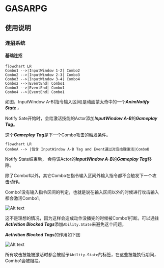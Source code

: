 # GASARPG



## 使用说明

### 连招系统

#### 基础连招
``` mermaid
flowchart LR
Combo1 -->|InputWindow 1-2| Combo2
Combo2 -->|InputWindow 2-3| Combo3
Combo3 -->|InputWindow 3-4| Combo4
Combo2 -->|EventEnd| Combo1
Combo3 -->|EventEnd| Combo1
Combo4 -->|EventEnd| Combo1
```

如图，InputWindow A-B(指令输入区间)是动画蒙太奇中的一个***AnimNotify State*** 。

Notify Sate开始时，会给激活技能的Actor添加***InputWindow A-B***的***Gameplay Tag***。

这个***Gameplay Tag***是下一个Combo攻击的触发条件。

```mermaid
flowchart LR
ComboA --> |包含 InputWindow A-B Tag and Event通过对应按键激活|ComboB
```

Notify State结束后， 会将该Actor的***InputWindow A-B***的***Gameplay Tag***移除。

除了Combo1以外，其它Combo在指令输入区间外输入指令都不会触发下一个攻击动作。

Combo1没有输入指令区间的判定，也就是说在输入区间以外的时候进行攻击输入都会激活Combo1。

![Alt text](../main/Media/InputWindow.png?raw=true)

这不是理想的情况，因为这样会造成动作没播完的时候被Combo1打断。可以通往***Activition Blocked Tags***添加```Ability.State```来避免这个问题。

***Activition Blocked Tags***的作用如下图

![Alt text](../main/Media/ActivationBlockedTags.png?raw=true)

所有攻击技能被激活时都会被赋予```Ability.State```的标签，在这些技能执行期间，Combo1会被阻拦。
